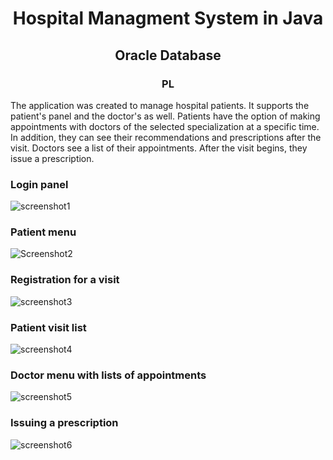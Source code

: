 <h1><center>Hospital Managment System in Java</center></h1>
<h2><center>Oracle Database</center></h2>
<h3><center>PL</center></h3>

The application was created to manage hospital patients. It supports the patient's panel and the doctor's as well. 
Patients have the option of making appointments with doctors of the selected specialization at a specific time. In addition, they can see their recommendations and prescriptions after the visit.
Doctors see a list of their appointments. After the visit begins, they issue a prescription.


### Login panel
![screenshot1](./Screenshots/start.png)

### Patient menu
![Screenshot2](./Screenshots/Patient.png)

### Registration for a visit
![screenshot3](./Screenshots/Appointment.png)

### Patient visit list
![screenshot4](./Screenshots/Appointments.png)

### Doctor menu with lists of appointments
![screenshot5](./Screenshots/Doctor.png)

### Issuing a prescription
![screenshot6](./Screenshots/Report.png)
